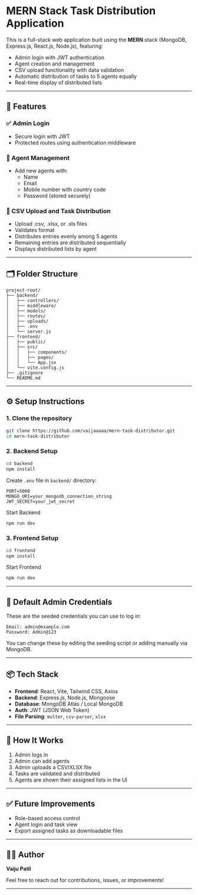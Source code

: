 # MERN Stack Task Distribution Application

This is a full-stack web application built using the **MERN** stack (MongoDB, Express.js, React.js, Node.js), featuring:

- Admin login with JWT authentication
- Agent creation and management
- CSV upload functionality with data validation
- Automatic distribution of tasks to 5 agents equally
- Real-time display of distributed lists

---

## 🔧 Features

### ✅ Admin Login
- Secure login with JWT
- Protected routes using authentication middleware

### 👥 Agent Management
- Add new agents with:
  - Name
  - Email
  - Mobile number with country code
  - Password (stored securely)

### 📄 CSV Upload and Task Distribution
- Upload .csv, .xlsx, or .xls files
- Validates format
- Distributes entries evenly among 5 agents
- Remaining entries are distributed sequentially
- Displays distributed lists by agent

---

## 🗂 Folder Structure

```plaintext
project-root/
├── backend/
│   ├── controllers/
│   ├── middleware/
│   ├── models/
│   ├── routes/
│   ├── uploads/
│   ├── .env
│   └── server.js
├── frontend/
│   ├── public/
│   ├── src/
│   │   ├── components/
│   │   ├── pages/
│   │   └── App.jsx
│   └── vite.config.js
├── .gitignore
└── README.md
```

---

## ⚙️ Setup Instructions

### 1. Clone the repository

```bash
git clone https://github.com/vaijaaaaa/mern-task-distributor.git
cd mern-task-distributor
```

### 2. Backend Setup

```bash
cd backend
npm install
```

Create `.env` file in `backend/` directory:

```env
PORT=5000
MONGO_URI=your_mongodb_connection_string
JWT_SECRET=your_jwt_secret
```

Start Backend

```bash
npm run dev
```

### 3. Frontend Setup

```bash
cd frontend
npm install
```

Start Frontend

```bash
npm run dev
```

---

## 🧪 Default Admin Credentials

These are the seeded credentials you can use to log in:

```
Email: admin@example.com
Password: Admin@123
```

You can change these by editing the seeding script or adding manually via MongoDB.


---

## 📦 Tech Stack

- **Frontend**: React, Vite, Tailwind CSS, Axios
- **Backend**: Express.js, Node.js, Mongoose
- **Database**: MongoDB Atlas / Local MongoDB
- **Auth**: JWT (JSON Web Token)
- **File Parsing**: `multer`, `csv-parser`, `xlsx`

---

## 🚀 How It Works

1. Admin logs in
2. Admin can add agents
3. Admin uploads a CSV/XLSX file
4. Tasks are validated and distributed
5. Agents are shown their assigned lists in the UI

---

## ✅ Future Improvements

- Role-based access control
- Agent login and task view
- Export assigned tasks as downloadable files

---

## 👨‍💻 Author

**Vaiju Patil**

Feel free to reach out for contributions, issues, or improvements!

---

